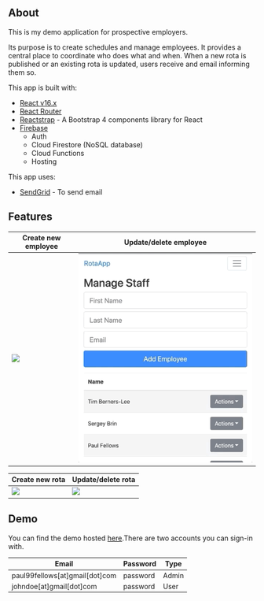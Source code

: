 ## About

This is my demo application for prospective employers.

Its purpose is to create schedules and manage employees. It provides a central place to coordinate who does what and when. When a new rota is published or an existing rota is updated, users receive and email informing them so.

This app is built with:

- [React v16.x](https://github.com/facebook/react)
- [React Router](https://github.com/ReactTraining/react-router)
- [Reactstrap](https://reactstrap.github.io) - A Bootstrap 4 components library for React
- [Firebase](https://firebase.google.com)
  - Auth
  - Cloud Firestore (NoSQL database)
  - Cloud Functions
  - Hosting

This app uses:

- [SendGrid](https://sendgrid.com) - To send email

## Features

| Create new employee               | Update/delete employee             |
| --------------------------------- | ---------------------------------- |
| ![](README-gifs/add-employee.gif) | ![](README-gifs/edit-employee.gif) |

| Create new rota                  | Update/delete rota               |
| -------------------------------- | -------------------------------- |
| ![](README-gifs/create-rota.gif) | ![](README-gifs/update-rota.gif) |

## Demo

You can find the demo hosted [here](https://rota-app-65e11.web.app).There are two accounts you can sign-in with.

| Email                          | Password | Type  |
| ------------------------------ | -------- | ----- |
| paul99fellows[at]gmail[dot]com | password | Admin |
| johndoe[at]gmail[dot]com       | password | User  |

